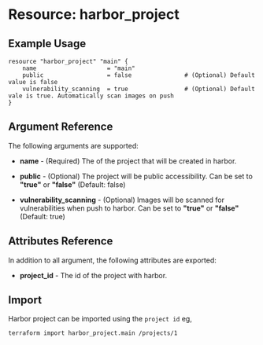# Resource: harbor_project

## Example Usage
```hcl
resource "harbor_project" "main" {
    name                    = "main"
    public                  = false               # (Optional) Default value is false
    vulnerability_scanning  = true                # (Optional) Default vale is true. Automatically scan images on push 
}
```

## Argument Reference
The following arguments are supported:

* **name** - (Required) The of the project that will be created in harbor.

* **public** - (Optional) The project will be public accessibility. Can be set to **"true"** or **"false"** (Default: false)

* **vulnerability_scanning** - (Optional) Images will be scanned for vulnerabilities when push to harbor. Can be set to **"true"** or **"false"** (Default: true)

## Attributes Reference
In addition to all argument, the following attributes are exported:

* **project_id** - The id of the project with harbor.

## Import
Harbor project can be imported using the `project id` eg,

`
terraform import harbor_project.main /projects/1
`
